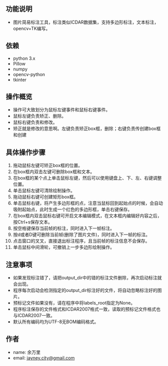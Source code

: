 ## 功能说明
- 图片简易标注工具，标注类似ICDAR数据集，支持多边形标注，文本标注，opencv+TK编写。

## 依赖
- python 3.x
- Pillow
- numpy
- opencv-python
- tkinter

## 操作概览
- 操作可大致划分为鼠标左键事件和鼠标右键事件。
- 鼠标左键负责矫正、删除。
- 鼠标右键负责和修改。
- 矫正就是修改的意思啊。左键负责矫正box框，删除；右键负责传创建box框和创建

## 具体操作步骤
1. 拖动鼠标左键可矫正box框的位置。
2. 在box框内双击左键可删除box框和文本。
3. 在box框的某个点上单击鼠标左键，然后可以使用键盘上、下、左、右键调整位置。
4. 单击鼠标左键可清除绘制操作。
5. 拖动鼠标右键可创建矩形box框。
6. 单击鼠标右键，将产生多边形框的点，注意当鼠标回到起始点的时候，会自动吸附起始点，此时生成一个红色的多边形框，单击右键保存。
7. 在box框内双击鼠标右键可开启文本编辑模式，在文本框内编辑好内容之后，按Ctrl+s保存文本。
8. 按空格键保存当前帧的标注，同时进入下一帧标注。
9. 按d或者D键可删除当前帧(删除了图片文件)，同时进入下一帧的标注。
10. 点击窗口的叉叉，直接退出标注程序，且当前帧的标注信息不会保存。
11. 单击鼠标中间滑轮，可撤销上一步多边形绘制操作。

## 注意事项
- 如果发现标注错了，请把output_dir中的错的标注文件删除，再次启动标注就会出现。
- 程序每次启动会检测指定的output_dir标注好的文件，将自动忽略标注好的图片。
- 预标记文件如果没有，请在程序中将labels_root指定为None。
- 程序标注保存的文件格式和ICDAR2007格式一致，读取的预标记文件格式也与ICDAR2007一致。
- 默认所有编码均为UTF-8无BOM编码格式。

## 作者
- name: 余万里
- email: jayney.city@gmail.com
